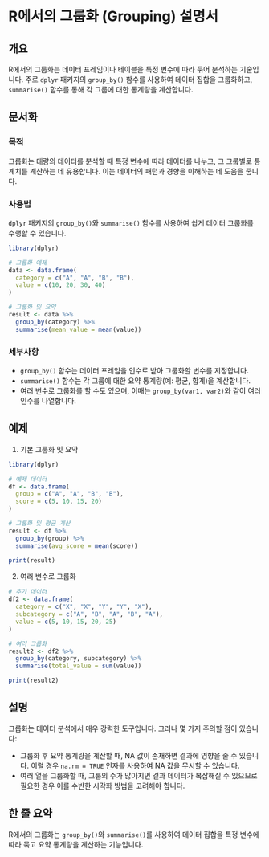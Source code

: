 <!--
Meta Description: # R에서의 그룹화 (Grouping) 설명서 ## 개요 R에서의 그룹화는 데이터 프레임이나 테이블을 특정 변수에 따라 묶어 분석하는 기술입니다. 주로 `dplyr` 패키지의 `group_by()` 함수를 사용하여 데이터 집합을 그룹화하고, `summarise()` 함...
Meta Keywords: 그룹화, 데이터, group_by, summarise, data
-->

# R에서의 그룹화 (Grouping) 설명서

## 개요
R에서의 그룹화는 데이터 프레임이나 테이블을 특정 변수에 따라 묶어 분석하는 기술입니다. 주로 `dplyr` 패키지의 `group_by()` 함수를 사용하여 데이터 집합을 그룹화하고, `summarise()` 함수를 통해 각 그룹에 대한 통계량을 계산합니다.

## 문서화

### 목적
그룹화는 대량의 데이터를 분석할 때 특정 변수에 따라 데이터를 나누고, 그 그룹별로 통계치를 계산하는 데 유용합니다. 이는 데이터의 패턴과 경향을 이해하는 데 도움을 줍니다.

### 사용법
`dplyr` 패키지의 `group_by()`와 `summarise()` 함수를 사용하여 쉽게 데이터 그룹화를 수행할 수 있습니다.

```R
library(dplyr)

# 그룹화 예제
data <- data.frame(
  category = c("A", "A", "B", "B"),
  value = c(10, 20, 30, 40)
)

# 그룹화 및 요약
result <- data %>%
  group_by(category) %>%
  summarise(mean_value = mean(value))
```

### 세부사항
- `group_by()` 함수는 데이터 프레임을 인수로 받아 그룹화할 변수를 지정합니다. 
- `summarise()` 함수는 각 그룹에 대한 요약 통계량(예: 평균, 합계)을 계산합니다.
- 여러 변수로 그룹화를 할 수도 있으며, 이때는 `group_by(var1, var2)`와 같이 여러 인수를 나열합니다.

## 예제
1. 기본 그룹화 및 요약
```R
library(dplyr)

# 예제 데이터
df <- data.frame(
  group = c("A", "A", "B", "B"),
  score = c(5, 10, 15, 20)
)

# 그룹화 및 평균 계산
result <- df %>%
  group_by(group) %>%
  summarise(avg_score = mean(score))

print(result)
```

2. 여러 변수로 그룹화
```R
# 추가 데이터
df2 <- data.frame(
  category = c("X", "X", "Y", "Y", "X"),
  subcategory = c("A", "B", "A", "B", "A"),
  value = c(5, 10, 15, 20, 25)
)

# 여러 그룹화
result2 <- df2 %>%
  group_by(category, subcategory) %>%
  summarise(total_value = sum(value))

print(result2)
```

## 설명
그룹화는 데이터 분석에서 매우 강력한 도구입니다. 그러나 몇 가지 주의할 점이 있습니다:
- 그룹화 후 요약 통계량을 계산할 때, NA 값이 존재하면 결과에 영향을 줄 수 있습니다. 이럴 경우 `na.rm = TRUE` 인자를 사용하여 NA 값을 무시할 수 있습니다.
- 여러 열을 그룹화할 때, 그룹의 수가 많아지면 결과 데이터가 복잡해질 수 있으므로 필요한 경우 이를 수반한 시각화 방법을 고려해야 합니다.

## 한 줄 요약
R에서의 그룹화는 `group_by()`와 `summarise()`를 사용하여 데이터 집합을 특정 변수에 따라 묶고 요약 통계량을 계산하는 기능입니다.